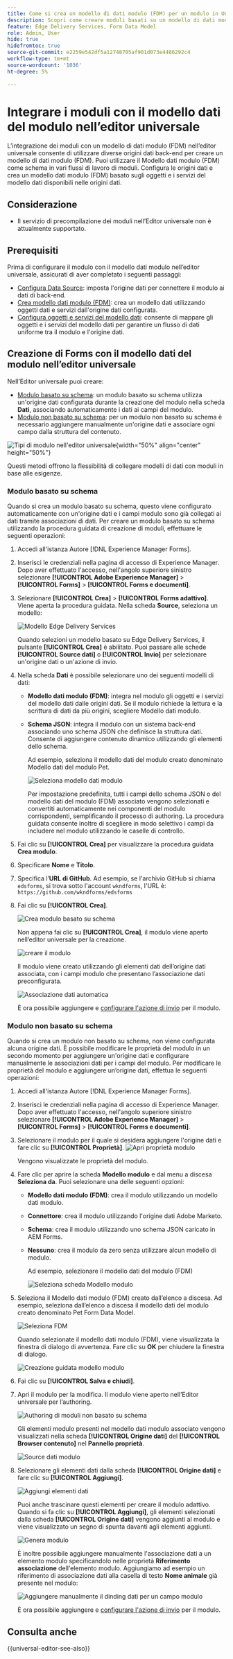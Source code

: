 ```yaml
---
title: Come si crea un modello di dati modulo (FDM) per un modulo in Universal Editor?
description: Scopri come creare moduli basati su un modello di dati modulo (FDM). Genera e modifica dati di esempio per gli oggetti modello dati in FDM.
feature: Edge Delivery Services, Form Data Model
role: Admin, User
hide: true
hidefromtoc: true
source-git-commit: e2259e542df5a12748705af901d073e4486292c4
workflow-type: tm+mt
source-wordcount: '1036'
ht-degree: 5%

---
```



# Integrare i moduli con il modello dati del modulo nell’editor universale

L’integrazione dei moduli con un modello di dati modulo (FDM) nell’editor universale consente di utilizzare diverse origini dati back-end per creare un modello di dati modulo (FDM). Puoi utilizzare il Modello dati modulo (FDM) come schema in vari flussi di lavoro di moduli. Configura le origini dati e crea un modello dati modulo (FDM) basato sugli oggetti e i servizi del modello dati disponibili nelle origini dati.

## Considerazione

* Il servizio di precompilazione dei moduli nell’Editor universale non è attualmente supportato.

## Prerequisiti

Prima di configurare il modulo con il modello dati modulo nell’editor universale, assicurati di aver completato i seguenti passaggi:

* [Configura Data Source](/help/forms/configure-data-sources.md): imposta l&#39;origine dati per connettere il modulo ai dati di back-end.
* [Crea modello dati modulo (FDM)](/help/forms/create-form-data-models.md): crea un modello dati utilizzando oggetti dati e servizi dall&#39;origine dati configurata.
* [Configura oggetti e servizi del modello dati](/help/forms/work-with-form-data-model.md): consente di mappare gli oggetti e i servizi del modello dati per garantire un flusso di dati uniforme tra il modulo e l&#39;origine dati.

## Creazione di Forms con il modello dati del modulo nell’editor universale

Nell’Editor universale puoi creare:
* [Modulo basato su schema](#schema-based-form): un modulo basato su schema utilizza un&#39;origine dati configurata durante la creazione del modulo nella scheda **Dati**, associando automaticamente i dati ai campi del modulo.
* [Modulo non basato su schema](#non-schema-based-form): per un modulo non basato su schema è necessario aggiungere manualmente un&#39;origine dati e associare ogni campo dalla struttura del contenuto.

![Tipi di modulo nell&#39;editor universale](/help/edge/docs/forms/universal-editor/assets/form-types.png){width="50%" align="center" height="50%"}

Questi metodi offrono la flessibilità di collegare modelli di dati con moduli in base alle esigenze.

### Modulo basato su schema

Quando si crea un modulo basato su schema, questo viene configurato automaticamente con un&#39;origine dati e i campi modulo sono già collegati ai dati tramite associazioni di dati. Per creare un modulo basato su schema utilizzando la procedura guidata di creazione di moduli, effettuare le seguenti operazioni:

1. Accedi all&#39;istanza Autore [!DNL Experience Manager Forms].
2. Inserisci le credenziali nella pagina di accesso di Experience Manager. Dopo aver effettuato l&#39;accesso, nell&#39;angolo superiore sinistro selezionare **[!UICONTROL Adobe Experience Manager]** > **[!UICONTROL Forms]** > **[!UICONTROL Forms e documenti]**.
3. Selezionare **[!UICONTROL Crea]** > **[!UICONTROL Forms adattivo]**. Viene aperta la procedura guidata. Nella scheda **Source**, seleziona un modello:

   ![Modello Edge Delivery Services](/help/edge/assets/create-eds-forms.png)

   Quando selezioni un modello basato su Edge Delivery Services, il pulsante **[!UICONTROL Crea]** è abilitato. Puoi passare alle schede **[!UICONTROL Source dati]** o **[!UICONTROL Invio]** per selezionare un&#39;origine dati o un&#39;azione di invio.

4. Nella scheda **Dati** è possibile selezionare uno dei seguenti modelli di dati:

   * **Modello dati modulo (FDM)**: integra nel modulo gli oggetti e i servizi del modello dati dalle origini dati. Se il modulo richiede la lettura e la scrittura di dati da più origini, scegliere Modello dati modulo.

   * **Schema JSON**: integra il modulo con un sistema back-end associando uno schema JSON che definisce la struttura dati. Consente di aggiungere contenuto dinamico utilizzando gli elementi dello schema.

     Ad esempio, seleziona il modello dati del modulo creato denominato Modello dati del modulo Pet.

     ![Seleziona modello dati modulo](/help/edge/docs/forms/universal-editor/assets/select-petstore-form-data-model.png)


     Per impostazione predefinita, tutti i campi dello schema JSON o del modello dati del modulo (FDM) associato vengono selezionati e convertiti automaticamente nei componenti del modulo corrispondenti, semplificando il processo di authoring. La procedura guidata consente inoltre di scegliere in modo selettivo i campi da includere nel modulo utilizzando le caselle di controllo.

5. Fai clic su **[!UICONTROL Crea]** per visualizzare la procedura guidata **Crea modulo**.
6. Specificare **Nome** e **Titolo**.
7. Specifica l’**URL di GitHub**. Ad esempio, se l&#39;archivio GitHub si chiama `edsforms`, si trova sotto l&#39;account `wkndforms`, l&#39;URL è:
   `https://github.com/wkndforms/edsforms`
8. Fai clic su **[!UICONTROL Crea]**.

   ![Crea modulo basato su schema](/help/edge/docs/forms/universal-editor/assets/create-schema-based-form.png)

   Non appena fai clic su **[!UICONTROL Crea]**, il modulo viene aperto nell’editor universale per la creazione.

   ![creare il modulo](/help/edge/docs/forms/universal-editor/assets/schema-based-form-in-ue.png)

   Il modulo viene creato utilizzando gli elementi dati dell’origine dati associata, con i campi modulo che presentano l’associazione dati preconfigurata.

   ![Associazione dati automatica](/help/edge/docs/forms/universal-editor/assets/schema-based-form-data-binding.png)

   È ora possibile aggiungere e [configurare l&#39;azione di invio](/help/edge/docs/forms/universal-editor/submit-action.md) per il modulo.

### Modulo non basato su schema

Quando si crea un modulo non basato su schema, non viene configurata alcuna origine dati. È possibile modificare le proprietà del modulo in un secondo momento per aggiungere un&#39;origine dati e configurare manualmente le associazioni dati per i campi del modulo. Per modificare le proprietà del modulo e aggiungere un’origine dati, effettua le seguenti operazioni:

1. Accedi all&#39;istanza Autore [!DNL Experience Manager Forms].
1. Inserisci le credenziali nella pagina di accesso di Experience Manager. Dopo aver effettuato l&#39;accesso, nell&#39;angolo superiore sinistro selezionare **[!UICONTROL Adobe Experience Manager]** > **[!UICONTROL Forms]** > **[!UICONTROL Forms e documenti]**.
1. Selezionare il modulo per il quale si desidera aggiungere l&#39;origine dati e fare clic su **[!UICONTROL Proprietà]**.
   ![Apri proprietà modulo](/help/edge/docs/forms/universal-editor/assets/non-schema-based-edit-properties.png)

   Vengono visualizzate le proprietà del modulo.
1. Fare clic per aprire la scheda **Modello modulo** e dal menu a discesa **Seleziona da**. Puoi selezionare una delle seguenti opzioni:

   * **Modello dati modulo (FDM)**: crea il modulo utilizzando un modello dati modulo.
   * **Connettore**: crea il modulo utilizzando l&#39;origine dati Adobe Marketo.
   * **Schema**: crea il modulo utilizzando uno schema JSON caricato in AEM Forms.
   * **Nessuno**: crea il modulo da zero senza utilizzare alcun modello di modulo.

     Ad esempio, selezionare il modello dati del modulo (FDM)

     ![Seleziona scheda Modello modulo](/help/edge/docs/forms/universal-editor/assets/select-form-model.png)

1. Seleziona il Modello dati modulo (FDM) creato dall’elenco a discesa. Ad esempio, seleziona dall’elenco a discesa il modello dati del modulo creato denominato Pet Form Data Model.

   ![Seleziona FDM](/help/edge/docs/forms/universal-editor/assets/select-fdm.png)

   Quando selezionate il modello dati modulo (FDM), viene visualizzata la finestra di dialogo di avvertenza. Fare clic su **OK** per chiudere la finestra di dialogo.

   ![Creazione guidata modello modulo](/help/edge/docs/forms/universal-editor/assets/form-model-wizard.png)

1. Fai clic su **[!UICONTROL Salva e chiudi]**.
1. Apri il modulo per la modifica. Il modulo viene aperto nell’Editor universale per l’authoring.

   ![Authoring di moduli non basato su schema](/help/edge/docs/forms/universal-editor/assets/non-schema-form-authoring.png)

   Gli elementi modulo presenti nel modello dati modulo associato vengono visualizzati nella scheda **[!UICONTROL Origine dati]** del **[!UICONTROL Browser contenuto]** nel **Pannello proprietà**.

   ![Source dati modulo](/help/edge/docs/forms/universal-editor/assets/non-schema-data-source.png)

1. Selezionare gli elementi dati dalla scheda **[!UICONTROL Origine dati]** e fare clic su **[!UICONTROL Aggiungi]**.

   ![Aggiungi elementi dati](/help/edge/docs/forms/universal-editor/assets/non-schema-add-data-element.png)

   Puoi anche trascinare questi elementi per creare il modulo adattivo. Quando si fa clic su **[!UICONTROL Aggiungi]**, gli elementi selezionati dalla scheda **[!UICONTROL Origine dati]** vengono aggiunti al modulo e viene visualizzato un segno di spunta davanti agli elementi aggiunti.

   ![Genera modulo](/help/edge/docs/forms/universal-editor/assets/non-schema-form.png)

   È inoltre possibile aggiungere manualmente l&#39;associazione dati a un elemento modulo specificandolo nelle proprietà **Riferimento associazione** dell&#39;elemento modulo.
Aggiungiamo ad esempio un riferimento di associazione dati alla casella di testo **Nome animale** già presente nel modulo:

   ![Aggiungere manualmente il dinding dati per un campo modulo](/help/edge/docs/forms/universal-editor/assets/non-schema-add-data-binding.png)

   È ora possibile aggiungere e [configurare l&#39;azione di invio](/help/edge/docs/forms/universal-editor/submit-action.md) per il modulo.

## Consulta anche

{{universal-editor-see-also}}

